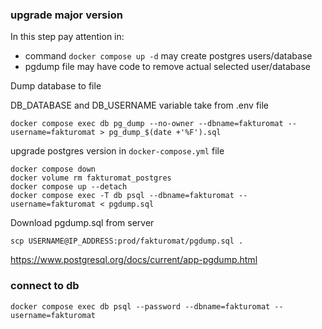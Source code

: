 ### upgrade major version

In this step pay attention in:
- command `docker compose up -d` may create postgres users/database
- pgdump file may have code to remove actual selected user/database

Dump database to file

DB_DATABASE and DB_USERNAME variable take from .env file

    docker compose exec db pg_dump --no-owner --dbname=fakturomat --username=fakturomat > pg_dump_$(date +'%F').sql

upgrade postgres version in `docker-compose.yml` file

    docker compose down
    docker volume rm fakturomat_postgres
    docker compose up --detach
    docker compose exec -T db psql --dbname=fakturomat --username=fakturomat < pgdump.sql

Download pgdump.sql from server

    scp USERNAME@IP_ADDRESS:prod/fakturomat/pgdump.sql .

https://www.postgresql.org/docs/current/app-pgdump.html

### connect to db

    docker compose exec db psql --password --dbname=fakturomat --username=fakturomat